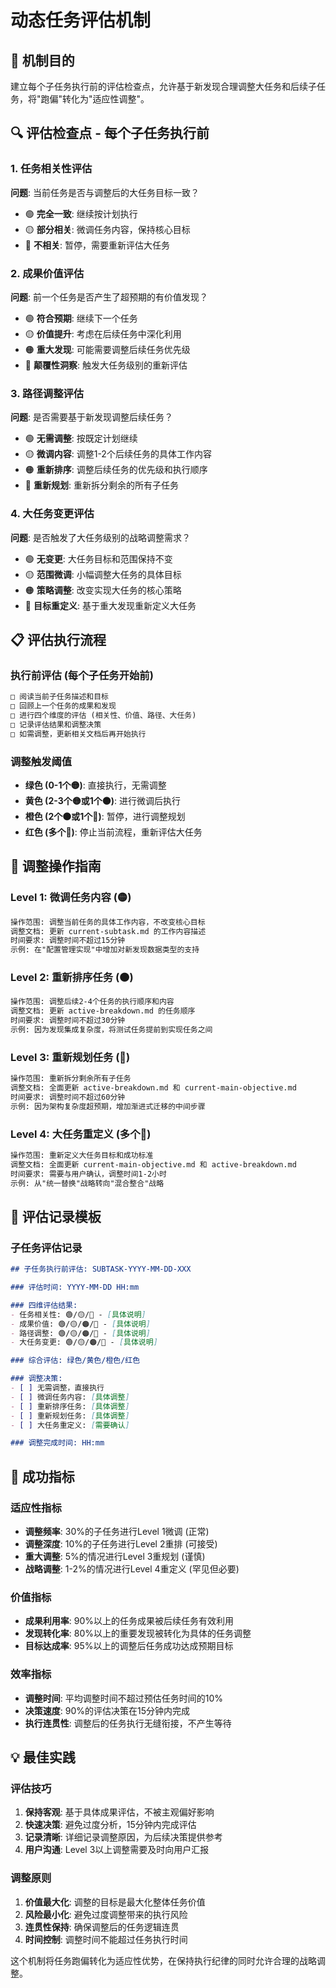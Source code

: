 # 动态任务评估机制

## 🎯 机制目的

建立每个子任务执行前的评估检查点，允许基于新发现合理调整大任务和后续子任务，将"跑偏"转化为"适应性调整"。

## 🔍 评估检查点 - 每个子任务执行前

### 1. 任务相关性评估 
**问题**: 当前任务是否与调整后的大任务目标一致？
- 🟢 **完全一致**: 继续按计划执行
- 🟡 **部分相关**: 微调任务内容，保持核心目标
- 🔴 **不相关**: 暂停，需要重新评估大任务

### 2. 成果价值评估
**问题**: 前一个任务是否产生了超预期的有价值发现？
- 🟢 **符合预期**: 继续下一个任务
- 🟡 **价值提升**: 考虑在后续任务中深化利用
- 🟠 **重大发现**: 可能需要调整后续任务优先级
- 🔴 **颠覆性洞察**: 触发大任务级别的重新评估

### 3. 路径调整评估
**问题**: 是否需要基于新发现调整后续任务？
- 🟢 **无需调整**: 按既定计划继续
- 🟡 **微调内容**: 调整1-2个后续任务的具体工作内容
- 🟠 **重新排序**: 调整后续任务的优先级和执行顺序  
- 🔴 **重新规划**: 重新拆分剩余的所有子任务

### 4. 大任务变更评估
**问题**: 是否触发了大任务级别的战略调整需求？
- 🟢 **无变更**: 大任务目标和范围保持不变
- 🟡 **范围微调**: 小幅调整大任务的具体目标
- 🟠 **策略调整**: 改变实现大任务的核心策略
- 🔴 **目标重定义**: 基于重大发现重新定义大任务

## 📋 评估执行流程

### 执行前评估 (每个子任务开始前)
```markdown
□ 阅读当前子任务描述和目标
□ 回顾上一个任务的成果和发现
□ 进行四个维度的评估 (相关性、价值、路径、大任务)
□ 记录评估结果和调整决策
□ 如需调整，更新相关文档后再开始执行
```

### 调整触发阈值
- **绿色 (0-1个🟡)**: 直接执行，无需调整
- **黄色 (2-3个🟡或1个🟠)**: 进行微调后执行
- **橙色 (2个🟠或1个🔴)**: 暂停，进行调整规划
- **红色 (多个🔴)**: 停止当前流程，重新评估大任务

## 🔧 调整操作指南

### Level 1: 微调任务内容 (🟡)
```markdown
操作范围: 调整当前任务的具体工作内容，不改变核心目标
调整文档: 更新 current-subtask.md 的工作内容描述
时间要求: 调整时间不超过15分钟
示例: 在"配置管理实现"中增加对新发现数据类型的支持
```

### Level 2: 重新排序任务 (🟠)  
```markdown
操作范围: 调整后续2-4个任务的执行顺序和内容
调整文档: 更新 active-breakdown.md 的任务顺序
时间要求: 调整时间不超过30分钟  
示例: 因为发现集成复杂度，将测试任务提前到实现任务之间
```

### Level 3: 重新规划任务 (🔴)
```markdown
操作范围: 重新拆分剩余所有子任务
调整文档: 全面更新 active-breakdown.md 和 current-main-objective.md
时间要求: 调整时间不超过60分钟
示例: 因为架构复杂度超预期，增加渐进式迁移的中间步骤
```

### Level 4: 大任务重定义 (多个🔴)
```markdown
操作范围: 重新定义大任务目标和成功标准
调整文档: 全面更新 current-main-objective.md 和 active-breakdown.md  
时间要求: 需要与用户确认，调整时间1-2小时
示例: 从"统一替换"战略转向"混合整合"战略
```

## 📝 评估记录模板

### 子任务评估记录
```markdown
## 子任务执行前评估: SUBTASK-YYYY-MM-DD-XXX

### 评估时间: YYYY-MM-DD HH:mm

### 四维评估结果:
- 任务相关性: 🟢/🟡/🔴 - [具体说明]
- 成果价值: 🟢/🟡/🟠/🔴 - [具体说明] 
- 路径调整: 🟢/🟡/🟠/🔴 - [具体说明]
- 大任务变更: 🟢/🟡/🟠/🔴 - [具体说明]

### 综合评估: 绿色/黄色/橙色/红色

### 调整决策:
- [ ] 无需调整，直接执行
- [ ] 微调任务内容: [具体调整]
- [ ] 重新排序任务: [具体调整] 
- [ ] 重新规划任务: [具体调整]
- [ ] 大任务重定义: [需要确认]

### 调整完成时间: HH:mm
```

## 🎯 成功指标

### 适应性指标
- **调整频率**: 30%的子任务进行Level 1微调 (正常)
- **调整深度**: 10%的子任务进行Level 2重排 (可接受)
- **重大调整**: 5%的情况进行Level 3重规划 (谨慎)
- **战略调整**: 1-2%的情况进行Level 4重定义 (罕见但必要)

### 价值指标  
- **成果利用率**: 90%以上的任务成果被后续任务有效利用
- **发现转化率**: 80%以上的重要发现被转化为具体的任务调整
- **目标达成率**: 95%以上的调整后任务成功达成预期目标

### 效率指标
- **调整时间**: 平均调整时间不超过预估任务时间的10%
- **决策速度**: 90%的评估决策在15分钟内完成
- **执行连贯性**: 调整后的任务执行无缝衔接，不产生等待

## 💡 最佳实践

### 评估技巧
1. **保持客观**: 基于具体成果评估，不被主观偏好影响
2. **快速决策**: 避免过度分析，15分钟内完成评估
3. **记录清晰**: 详细记录调整原因，为后续决策提供参考
4. **用户沟通**: Level 3以上调整需要及时向用户汇报

### 调整原则
1. **价值最大化**: 调整的目标是最大化整体任务价值
2. **风险最小化**: 避免过度调整带来的执行风险
3. **连贯性保持**: 确保调整后的任务逻辑连贯
4. **时间控制**: 调整时间不能超过任务执行时间

这个机制将任务跑偏转化为适应性优势，在保持执行纪律的同时允许合理的战略调整。